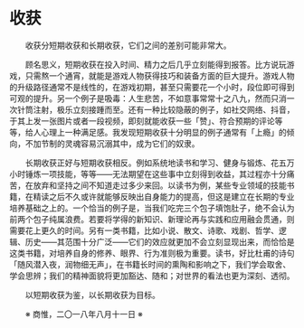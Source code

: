 # 收获

&emsp;&emsp;收获分短期收获和长期收获，它们之间的差别可能非常大。

&emsp;&emsp;顾名思义，短期收获在投入时间、精力之后几乎立刻能得到报答。比方说玩游戏，只需熬一个通宵，就能是游戏人物获得技巧和装备方面的巨大提升。游戏人物的升级路径通常不是线性的，在游戏初期，甚至只需要花一个小时，段位即可得到可观的提升。另一个例子是吸毒：人生悲苦，不如意事常常十之八九，然而只消一次针筒注射，极乐立刻接踵而至。还有一种比较隐蔽的例子，如社交网络、抖音，于其上发一张图片或者一段视频，即刻就能收获一些「赞」、符合预期的评论等等，给人心理上一种满足感。我发现短期收获十分明显的例子通常有「上瘾」的倾向，不加节制的灵魂容易沉溺其中，成为它们的奴隶。

&emsp;&emsp;长期收获正好与短期收获相反。例如系统地读书和学习、健身与锻炼、花五万小时锤炼一项技能，等等——无法期望在这些事中立刻得到收益，其过程亦十分痛苦，在放弃和坚持之间不知道走过多少来回。以读书为例，某些专业领域的技能书籍，在精读之后不久或许就能够反映出自身能力的提高，但这是建立在长期的专业培养基础之上的。一个恰当的例子是，当我们吃完三个包子填饱肚子，绝不会认为前两个包子纯属浪费。若要将学得的新知识、新理论再与实践和应用融会贯通，则需要花上更久的时间。另有一类书籍，比如小说、散文、诗歌、戏剧、哲学、逻辑、历史——其范围十分广泛——它们的效应就更加不会立刻显现出来，而恰恰是这类书籍，对培养自身的修养、眼界、行为准则极为重要。读书，好比杜甫的诗句「随风潜入夜，润物细无声」，在书籍长时间的熏陶和影响之下，我们学会取舍、学会思辨；我们的精神面貌将更加豁达、随和；对世界的看法也更为深刻、透彻。

&emsp;&emsp;以短期收获为鉴，以长期收获为目标。

&emsp;&emsp;※ 商惟，二〇一八年八月十一日 ※
